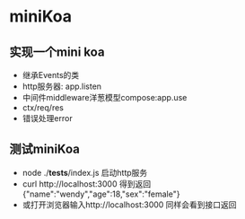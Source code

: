 # miniKoa
## 实现一个mini koa
- 继承Events的类
- http服务器: app.listen
- 中间件middleware洋葱模型compose:app.use
- ctx/req/res
- 错误处理error

## 测试miniKoa
- node ./__tests__/index.js 启动http服务
- curl http://localhost:3000
   得到返回 {"name":"wendy","age":18,"sex":"female"}
- 或打开浏览器输入http://localhost:3000 同样会看到接口返回